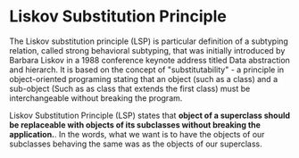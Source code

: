 # Liskov Substitution Principle

The Liskov substitution principle (LSP) is particular definition of a subtyping relation, called strong behavioral subtyping, that was initially introduced by Barbara Liskov in a 1988 conference keynote address titled Data abstraction and hierarch. It is based on the concept of "substitutability" - a principle in object-oriented programing stating that an object (such as a class) and a sub-object (Such as as class that extends the first class) must be interchangeable without breaking the program.

Liskov Substitution Principle (LSP) states that **object of a superclass should be replaceable with objects of its subclasses without breaking the application.**. In the words, what we want is to have the objects of our subclasses behaving the same was as the objects of our superclass.